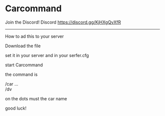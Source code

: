 # Carcommand

Join the Discord!
Discord https://discord.gg/KjHXgQvXfR

----------------------------------------------------------

How to ad this to your server

Download the file

set it in your server
and in your serfer.cfg

start Carcommand

the command is 

/car ...                                                        
/dv

on the dots must the car name

good luck!
